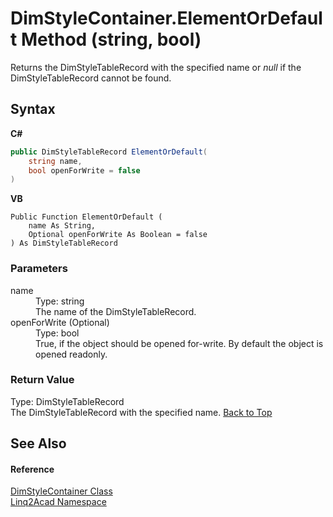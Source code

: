 # DimStyleContainer.ElementOrDefault Method (string, bool)
 

Returns the DimStyleTableRecord with the specified name or <i>null</i> if the DimStyleTableRecord cannot be found.

## Syntax

**C#**<br />
``` C#
public DimStyleTableRecord ElementOrDefault(
	string name,
	bool openForWrite = false
)
```

**VB**<br />
``` VB
Public Function ElementOrDefault ( 
	name As String,
	Optional openForWrite As Boolean = false
) As DimStyleTableRecord
```


### Parameters
<dl><dt>name</dt><dd>Type: string<br />The name of the DimStyleTableRecord.</dd><dt>openForWrite (Optional)</dt><dd>Type: bool<br />True, if the object should be opened for-write. By default the object is opened readonly.</dd></dl>

### Return Value
Type: DimStyleTableRecord<br />The DimStyleTableRecord with the specified name.
<a href="#DimStyleContainerElementOrDefault-Method-string-bool">Back to Top</a>

## See Also


#### Reference
<a href="T_Linq2Acad_DimStyleContainer.md#DimStyleContainer-Class">DimStyleContainer Class</a><br /><a href="N_Linq2Acad.md#Linq2Acad-Namespace">Linq2Acad Namespace</a><br />
